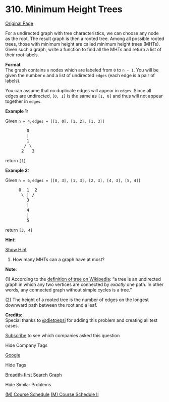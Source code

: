 # 310. Minimum Height Trees

[Original Page](https://leetcode.com/problems/minimum-height-trees/)

For a undirected graph with tree characteristics, we can choose any node as the root. The result graph is then a rooted tree. Among all possible rooted trees, those with minimum height are called minimum height trees (MHTs). Given such a graph, write a function to find all the MHTs and return a list of their root labels.

**Format**  
The graph contains `n` nodes which are labeled from `0` to `n - 1`. You will be given the number `n` and a list of undirected `edges` (each edge is a pair of labels).

You can assume that no duplicate edges will appear in `edges`. Since all edges are undirected, `[0, 1]` is the same as `[1, 0]` and thus will not appear together in `edges`.

**Example 1:**

Given `n = 4`, `edges = [[1, 0], [1, 2], [1, 3]]`

<pre>        0
        |
        1
       / \
      2   3
</pre>

return `[1]`

**Example 2:**

Given `n = 6`, `edges = [[0, 3], [1, 3], [2, 3], [4, 3], [5, 4]]`

<pre>     0  1  2
      \ | /
        3
        |
        4
        |
        5
</pre>

return `[3, 4]`

**Hint:**

[Show Hint](#)

1.  How many MHTs can a graph have at most?

**Note**:

(1) According to the [definition of tree on Wikipedia](https://en.wikipedia.org/wiki/Tree_(graph_theory)): “a tree is an undirected graph in which any two vertices are connected by _exactly_ one path. In other words, any connected graph without simple cycles is a tree.”

(2) The height of a rooted tree is the number of edges on the longest downward path between the root and a leaf.

**Credits:**  
Special thanks to [@dietpepsi](https://leetcode.com/discuss/user/dietpepsi) for adding this problem and creating all test cases.

<div>

[Subscribe](/subscribe/) to see which companies asked this question

</div>

<div>

<div id="company_tags" class="btn btn-xs btn-warning">Hide Company Tags</div>

<span class="hidebutton" style="display: inline;">[Google](/company/google/)</span></div>

<div>

<div id="tags" class="btn btn-xs btn-warning">Hide Tags</div>

<span class="hidebutton" style="display: inline;">[Breadth-first Search](/tag/breadth-first-search/) [Graph](/tag/graph/)</span></div>

<div>

<div id="similar" class="btn btn-xs btn-warning">Hide Similar Problems</div>

<span class="hidebutton" style="display: inline;">[(M) Course Schedule](/problems/course-schedule/) [(M) Course Schedule II](/problems/course-schedule-ii/)</span></div>